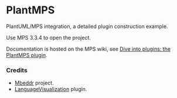 # PlantMPS
PlantUML/MPS integration, a detailed plugin construction example.

Use MPS 3.3.4 to open the project.

Documentation is hosted on the MPS wiki, see [Dive into plugins: the PlantMPS plugin](https://confluence.jetbrains.com/display/MPSD34/Dive+into+plugins%3A+the+PlantMPS+plugin).

### Credits

  * [Mbeddr](http://www.mbeddr.com/) project.
  * [LanguageVisualization](https://github.com/maystar/LanguageVisualization) plugin.

